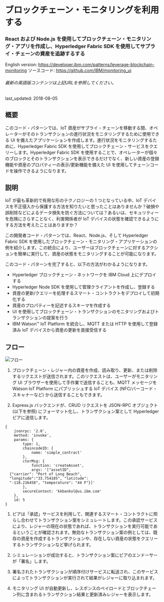 # ブロックチェーン・モニタリングを利用する

### React および Node.js を使用してブロックチェーン・モニタリング・アプリを作成し、Hyperledger Fabric SDK を使用してサプライ・チェーンの資産を追跡するする

English version: https://developer.ibm.com/patterns/leverage-blockchain-monitoring
  ソースコード: https://github.com/IBM/monitoring_ui

###### 最新の英語版コンテンツは上記URLを参照してください。
last_updated: 2018-08-05

 ## 概要

このコード・パターンでは、IoT 資産がサプライ・チェーンを移動する間、オペレーターがそのトランザクションの進行状況をモニタリングするために使用できる UI を備えたアプリケーションを作成します。進行状況をモニタリングするために、Hyperledger Fabric SDK を使用してブロックチェーン・サービスをクエリーします。Hyperledger Fabric SDK を使用することで、オペレーターが個々のブロックとそのトランザクションを表示できるだけでなく、新しい資産の登録機能や資産のプロパティーの表示/更新機能を備えた UI を使用してチェーンコードを操作できるようになります。

## 説明

IoT が最も革新的で有用な形のテクノロジーの 1 つとなっている中、IoT デバイスを不正侵入から保護する方法を知りたいと思ったことはありませんか？破損や誤削除などによるデータ損失を防ぐ方法については？あるいは、セキュリティーを危険にさらすことなく、利害関係者が IoT デバイスの状態を確認できるようにする方法を考えたことはありますか？

この開発者コード・パターンでは、React、Node.js、そして Hyperledger Fabric SDK を使用したブロックチェーン・モニタリング・アプリケーションの例を紹介します。この統合により、ユーザーはブロックチェーンに対するアクションを簡単に実行して、資産の状態をモニタリングすることが可能になります。

このコード・パターンを完了すると、以下の方法がわかるようになります。

* Hyperledger ブロックチェーン・ネットワークを IBM Cloud 上にデプロイする
* Hyperledger Node SDK を使用して管理クライアントを作成し、登録する
* 資産の更新/クエリーを処理するスマート・コントラクトをデプロイして初期化する
* 資産のプロパティーを記述するスキーマを作成する
* UI を使用してブロックチェーン・トランザクションのモニタリングおよびトランザクションの提案を行う
* IBM Watson™ IoT Platform を統合し、MQTT または HTTP を使用して登録済み IoT デバイスから資産の更新を直接受信する

## フロー
![フロー](../../images/arch-interacting-blockchain-network.png)

1. ブロックチェーン・レジャー内の資産を作成、読み取り、更新、または削除するリクエストが送信されます。このリクエストは、ユーザーがモニタリング UI ブラウザーを使用して手作業で送信することも、MQTT メッセージを Watson IoT Platform にパブリッシュする IoT デバイス (NFC/バーコード・スキャナーなど) から送信することもできます。

1. Express.js バックエンドが、CRUD リクエストを JSON-RPC オブジェクト (以下を参照) にフォーマット化し、トランザクション案として Hyperledger ピアに送信します。

```
{
    jsonrpc: '2.0',
    method: 'invoke',
    params: {
        type: 1,
        chaincodeID: {
            name: 'simple_contract'
        },
        ctorMsg: {
            function: 'createAsset',
            args: '["assetID",
  {"carrier": "Port of Long Beach",
  "longitude":"33.754185", "latitude":
  "-118.216458", "temperature": "44 F"}]'
        },
        secureContext: 'kkbankol@us.ibm.com'
    },
    id: 5
}
```

1. ピアは「承認」サービスを利用して、関連するスマート・コントラクトに照らし合わせてトランザクション案をシミュレートします。この承認サービスにより、レジャーの現在の状態であれば、トランザクションを実行可能であるということが確認されます。無効なトランザクション案の例としては、既存の資産を作成するトランザクションや、存在しない資産の状態をクエリーするトランザクションなど挙げられます。

1. シミュレーションが成功すると、トランザクション案にピアのエンドーサーが「署名」します。

1. 署名されたトランザクションが順序付けサービスに転送され、このサービスによってトランザクションが実行されて結果がレジャーに取り込まれます。

1. モニタリング UI が自動更新し、レスポンスのペイロードとブロックチェーン列に含まれるトランザクション結果と更新済みレジャーを表示します。
